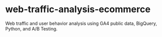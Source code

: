 # web-traffic-analysis-ecommerce
Web traffic and user behavior analysis using GA4 public data, BigQuery, Python, and A/B Testing.
